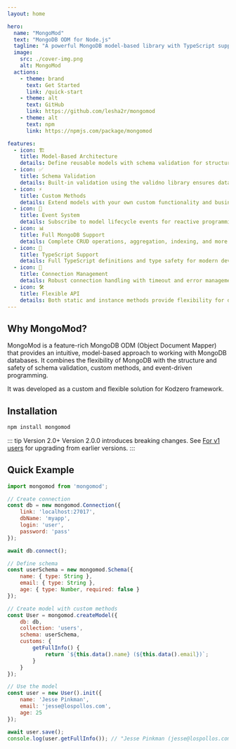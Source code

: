 ```yaml
---
layout: home

hero:
  name: "MongoMod"
  text: "MongoDB ODM for Node.js"
  tagline: "A powerful MongoDB model-based library with TypeScript support"
  image:
    src: ./cover-img.png
    alt: MongoMod
  actions:
    - theme: brand
      text: Get Started
      link: /quick-start
    - theme: alt
      text: GitHub
      link: https://github.com/lesha2r/mongomod
    - theme: alt
      text: npm
      link: https://npmjs.com/package/mongomod

features:
  - icon: 🏗️
    title: Model-Based Architecture
    details: Define reusable models with schema validation for structured data management.
  - icon: ✅
    title: Schema Validation
    details: Built-in validation using the validno library ensures data integrity.
  - icon: ⚡
    title: Custom Methods
    details: Extend models with your own custom functionality and business logic.
  - icon: 🎯
    title: Event System
    details: Subscribe to model lifecycle events for reactive programming.
  - icon: 📊
    title: Full MongoDB Support
    details: Complete CRUD operations, aggregation, indexing, and more advanced MongoDB features.
  - icon: 🔷
    title: TypeScript Support
    details: Full TypeScript definitions and type safety for modern development.
  - icon: 🔗
    title: Connection Management
    details: Robust connection handling with timeout and error management.
  - icon: 🛠️
    title: Flexible API
    details: Both static and instance methods provide flexibility for different use cases.
---
```


## Why MongoMod?

MongoMod is a feature-rich MongoDB ODM (Object Document Mapper) that provides an intuitive, model-based approach to working with MongoDB databases. It combines the flexibility of MongoDB with the structure and safety of schema validation, custom methods, and event-driven programming.

It was developed as a custom and flexible solution for Kodzero framework.

## Installation

```bash
npm install mongomod
```

::: tip Version 2.0+
Version 2.0.0 introduces breaking changes. See [For v1 users](/advanced/migration-guide) for upgrading from earlier versions.
:::

## Quick Example

```javascript
import mongomod from 'mongomod';

// Create connection
const db = new mongomod.Connection({
    link: 'localhost:27017',
    dbName: 'myapp',
    login: 'user',
    password: 'pass'
});

await db.connect();

// Define schema
const userSchema = new mongomod.Schema({
    name: { type: String },
    email: { type: String },
    age: { type: Number, required: false }
});

// Create model with custom methods
const User = mongomod.createModel({
    db: db,
    collection: 'users',
    schema: userSchema,
    customs: {
        getFullInfo() {
            return `${this.data().name} (${this.data().email})`;
        }
    }
});

// Use the model
const user = new User().init({
    name: 'Jesse Pinkman',
    email: 'jesse@lospollos.com',
    age: 25
});

await user.save();
console.log(user.getFullInfo()); // "Jesse Pinkman (jesse@lospollos.com)"
```

<!-- @include: ./.includes/team.md -->